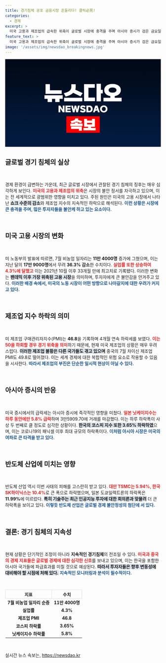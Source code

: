 ```yaml
---
title: 경기침체 공포 금융시장 흔들리다! 클릭必見!
categories:
  - 경제
excerpt: >
  미국 고용과 제조업의 급속한 위축이 글로벌 시장에 충격을 주며 아시아 증시가 검은 금요일을 맞이했다. 실업률이 33개월 만에 최고치에 도달하고, 코스피와 닛케이지수는 코로나 이후 최대 하락폭을 기록했다.
feature_text: >
  미국 고용과 제조업의 급속한 위축이 글로벌 시장에 충격을 주며 아시아 증시가 검은 금요일을 맞이했다. 실업률이 33개월 만에 최고치에 도달하고, 코스피와 닛케이지수는 코로나 이후 최대 하락폭을 기록했다.
image: '/assets/img/newsdao_breakingnews.jpg'
---
```


<p><img src="/assets/img/newsdao_breakingnews.jpg" alt="koreaapp 속보" /></p>

<h2 data-ke-size="size26">글로벌 경기 침체의 실상</h2>

<p data-ke-size="size16">&nbsp;</p>

<p>경제 환경이 급변하는 가운데, 최근 글로벌 시장에서 관찰된 경기 침체의 징후는 매우 심각하게 보인다. <b><span style="color: #ee2323;">미국의 고용과 제조업의 위축</span></b>은 시장의 불안 정서를 자극하고 있으며, 이는 전 세계적으로 광범위한 영향을 미치고 있다. 주된 원인은 미국의 고용 시장에서 나타난 <b><span style="background-color: #21538527;">쇼크 수준의 감소</span></b>와 제조업 지수의 지속적인 하락으로 해석된다. <b><span style="color: #1a5490;">이런 상황은 시장에 큰 충격을 주며, 많은 투자자들을 불안케 하고 있는 요소이다.</span></b></p>

<p data-ke-size="size16">&nbsp;</p>

<h2 data-ke-size="size26">미국 고용 시장의 변화</h2>

<p data-ke-size="size16">&nbsp;</p>

<p>미 노동부의 발표에 따르면, 7월 비농업 일자리는 <strong>11만 4000명</strong> 증가에 그쳤으며, 이는 지난 달의 <strong>17만 9000명</strong>에서 무려 <strong>36.3% 감소</strong>한 수치이다. <b><span style="color: #ee2323;">실업률 또한 상승하여 4.3%에 달했고</span></b> 이는 2021년 10월 이후 33개월 만에 최고치로 기록됐다. 이러한 변화는 <b><span style="background-color: #21538527;">팬데믹 이후 가장 위축된 고용 시장</span></b>을 의미하며, 투자자에게 큰 불안감을 안겨주고 있다. <b><span style="color: #1a5490;">이러한 배경 속에서, 미국의 노동 시장이 어떤 방향으로 나아갈지에 대한 우려가 커지고 있다.</span></b></p>

<p data-ke-size="size16">&nbsp;</p>

<h2 data-ke-size="size26">제조업 지수 하락의 의미</h2>

<p data-ke-size="size16">&nbsp;</p>

<p>미 제조업 구매관리자지수(PMI)는 <strong>46.8</strong>을 기록하며 4개월 연속 하락세를 보였다. <b><span style="color: #ee2323;">이는 50을 하회할 경우 경기 위축을 의미</span></b>하기 때문에, 현재 미국 제조업의 상황은 매우 우려스럽다. <b><span style="background-color: #21538527;">이러한 제조업 불황은 다른 국가들도 겪고 있으며</span></b> 중국의 7월 차이신 제조업 PMI도 49.8로 떨어졌다. 이는 세계 경제에 대한 복합적인 위험 요소로 작용할 수 있음을 시사한다. <b><span style="color: #1a5490;">따라서 제조업의 부진은 단순한 일시적 현상이 아닐 수 있다.</span></b></p>

<p data-ke-size="size16">&nbsp;</p>

<h2 data-ke-size="size26">아시아 증시의 반응</h2>

<p data-ke-size="size16">&nbsp;</p>

<p>미국 증시에서의 급락세는 아시아 증시에 즉각적인 영향을 미쳤다. <b><span style="color: #ee2323;">일본 닛케이지수는 하루 동안에만 5.8% 급락</span></b>하며 3만5909.70에 거래를 마감했다. 이는 하루 하락폭이 사상 두 번째로 클 정도로 심각한 상황이다. <b><span style="background-color: #21538527;">한국의 코스피 지수 또한 3.65% 하락하였</span></b>으며, 이는 코로나19의 패닉셀 이후 최대 규모의 하락폭이다. <b><span style="color: #1a5490;">이처럼 아시아 시장은 미국의 여파로 큰 타격을 받고 있다.</span></b></p>

<p data-ke-size="size16">&nbsp;</p>

<h2 data-ke-size="size26">반도체 산업에 미치는 영향</h2>

<p data-ke-size="size16">&nbsp;</p>

<p>반도체 산업 역시 이번 사태의 피해를 고스란히 받고 있다. <b><span style="color: #ee2323;">대만 TSMC는 5.94%, 한국 SK하이닉스는 10.4%</span></b>로 큰 폭으로 하락했으며, 일본 도쿄일렉트론의 하락폭은 <strong>11.99%</strong>에 이르렀다. <b><span style="background-color: #21538527;">특히 기술주는 최근 인공지능 투자에 대한 회의론과 맞물려</span></b> 더 큰 하락폭을 보이고 있다. <b><span style="color: #1a5490;">이렇듯 반도체 산업은 글로벌 경제 불안정성의 첨단에 서 있다.</span></b></p>

<p data-ke-size="size16">&nbsp;</p>

<h2 data-ke-size="size26">결론: 경기 침체의 지속성</h2>

<p data-ke-size="size16">&nbsp;</p>

<p>현재 상황은 단기적인 조정이 아니라 <strong>지속적인 경기침체</strong>의 전조일 수 있다. <b><span style="color: #ee2323;">미국과 중국의 경제 지표들은 글로벌 경제에 대한 심각한 신호</span></b>를 보내고 있으며, 이는 한국을 포함한 아시아 국가들에 파급효과를 미칠 것으로 예상된다. <b><span style="background-color: #21538527;">따라서 투자자들은 향후 변동성에 대비해야 할 시점에 처해 있다.</span></b> <b><span style="color: #1a5490;">지속적인 모니터링과 분석이 필수적이다.</span></b></p>

<p data-ke-size="size16">&nbsp;</p>

<table style="width: 100%; border-collapse: collapse;">
    <thead>
        <tr>
            <th style="border: 1px solid #ddd; text-align: center;">지표</th>
            <th style="border: 1px solid #ddd; text-align: center;">수치</th>
        </tr>
    </thead>
    <tbody>
        <tr>
            <td style="text-align: center; height: 17px;"><b>7월 비농업 일자리 순증</b></td>
            <td style="text-align: center; height: 17px;"><b>11만 4000명</b></td>
        </tr>
        <tr>
            <td style="text-align: center; height: 17px;"><b>실업률</b></td>
            <td style="text-align: center; height: 17px;"><b>4.3%</b></td>
        </tr>
        <tr>
            <td style="text-align: center; height: 17px;"><b>제조업 PMI</b></td>
            <td style="text-align: center; height: 17px;"><b>46.8</b></td>
        </tr>
        <tr>
            <td style="text-align: center; height: 17px;"><b>코스피 하락률</b></td>
            <td style="text-align: center; height: 17px;"><b>3.65%</b></td>
        </tr>
        <tr>
            <td style="text-align: center; height: 17px;"><b>닛케이지수 하락률</b></td>
            <td style="text-align: center; height: 17px;"><b>5.8%</b></td>
        </tr>
    </tbody>
</table>

<p data-ke-size="size16">&nbsp;</p>
실시간 뉴스 속보는, <a href="https://newsdao.kr" rel="dofollow">https://newsdao.kr</a>


